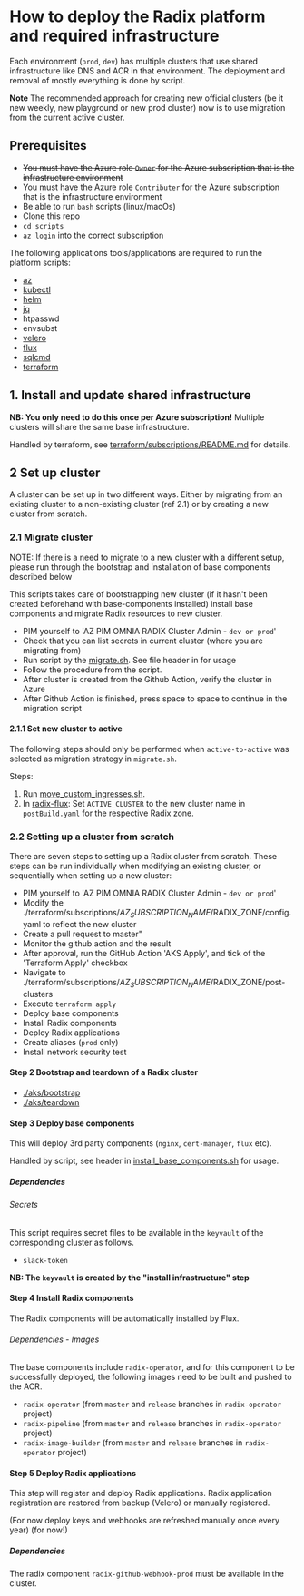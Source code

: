 # How to deploy the Radix platform and required infrastructure

Each environment (`prod`, `dev`) has multiple clusters that use shared infrastructure like DNS and ACR in that environment. The deployment and removal of mostly everything is done by script.

**Note** The recommended approach for creating new official clusters (be it new weekly, new playground or new prod cluster) now is to use migration from the current active cluster.

## Prerequisites

- ~~You must have the Azure role `Owner` for the Azure subscription that is the infrastructure environment~~
- You must have the Azure role `Contributer` for the Azure subscription that is the infrastructure environment
- Be able to run `bash` scripts (linux/macOs)
- Clone this repo
- `cd scripts`
- `az login` into the correct subscription

The following applications tools/applications are required to run the platform scripts:

* [az](https://docs.microsoft.com/en-us/cli/azure/install-azure-cli)
* [kubectl](https://kubernetes.io/docs/tasks/tools/)
* [helm](https://helm.sh/docs/intro/install/)
* [jq](https://stedolan.github.io/jq/)
* htpasswd
* envsubst
* [velero](https://velero.io/docs/v1.8/basic-install/)
* [flux](https://fluxcd.io/docs/cmd/)
* [sqlcmd](https://docs.microsoft.com/en-us/sql/tools/sqlcmd-utility?view=sql-server-ver15)
* [terraform](https://developer.hashicorp.com/terraform/tutorials/aws-get-started/install-cli#install-cli)

## 1. Install and update shared infrastructure

**NB: You only need to do this once per Azure subscription!** Multiple clusters will share the same base infrastructure.

Handled by terraform, see [terraform/subscriptions/README.md](./terraform/subscriptions/README.md#bootstrap) for details.

## 2 Set up cluster

A cluster can be set up in two different ways. Either by migrating from an existing cluster to a non-existing cluster (ref 2.1) or by creating a new cluster from scratch.

### 2.1 Migrate cluster

NOTE: If there is a need to migrate to a new cluster with a different setup, please run through the bootstrap and installation of base components described below

This scripts takes care of bootstrapping new cluster (if it hasn't been created beforehand with base-components installed) install base components and migrate Radix resources to new cluster.

- PIM yourself to 'AZ PIM OMNIA RADIX Cluster Admin - `dev or prod`'
- Check that you can list secrets in current cluster (where you are migrating from)
- Run script by the [migrate.sh](./migrate.sh). See file header in for usage
- Follow the procedure from the script.
- After cluster is created from the Github Action, verify the cluster in Azure
- After Github Action is finished, press space to space to continue in the migration script

#### 2.1.1 Set new cluster to active

The following steps should only be performed when `active-to-active` was selected as migration strategy in `migrate.sh`.

Steps:
1. Run [move_custom_ingresses.sh](./move_custom_ingresses.sh).
2. In [radix-flux](https://github.com/equinor/radix-flux): Set `ACTIVE_CLUSTER` to the new cluster name in `postBuild.yaml` for the respective Radix zone.

### 2.2 Setting up a cluster from scratch

There are seven steps to setting up a Radix cluster from scratch. These steps can be run individually when modifying an existing cluster, or sequentially when setting up a new cluster:

- PIM yourself to 'AZ PIM OMNIA RADIX Cluster Admin - `dev or prod`'
- Modify the ./terraform/subscriptions/$AZ_SUBSCRIPTION_NAME/$RADIX_ZONE/config.yaml to reflect the new cluster
- Create a pull request to master"
- Monitor the github action and the result
- After approval, run the GitHub Action 'AKS Apply', and tick of the 'Terraform Apply' checkbox
- Navigate to ./terraform/subscriptions/$AZ_SUBSCRIPTION_NAME/$RADIX_ZONE/post-clusters
- Execute ```terraform apply```
- Deploy base components
- Install Radix components
- Deploy Radix applications
- Create aliases (`prod` only)
- Install network security test

#### Step 2 Bootstrap and teardown of a Radix cluster

- [./aks/bootstrap](./aks/README.md#bootstrap)
- [./aks/teardown](./aks/teardown.sh)

#### Step 3 Deploy base components

This will deploy 3rd party components (`nginx`, `cert-manager`, `flux` etc).

Handled by script, see header in [install_base_components.sh](./install_base_components.sh) for usage.

##### Dependencies

###### Secrets

This script requires secret files to be available in the `keyvault` of the corresponding cluster as follows.

* `slack-token`

**NB: The `keyvault` is created by the "install infrastructure" step**

#### Step 4 Install Radix components

The Radix components will be automatically installed by Flux.

###### Dependencies - Images

The base components include `radix-operator`, and for this component to be successfully deployed, the following images need to be built and pushed to the ACR.

* `radix-operator` (from `master` and `release` branches in `radix-operator` project)
* `radix-pipeline` (from `master` and `release` branches in `radix-operator` project)
* `radix-image-builder` (from `master` and `release` branches in `radix-operator` project)


#### Step 5 Deploy Radix applications

This step will register and deploy Radix applications. Radix application registration are restored from backup (Velero) or manually registered.

(For now deploy keys and webhooks are refreshed manually once every year) (for now!)

##### Dependencies

The radix component `radix-github-webhook-prod` must be available in the cluster.
